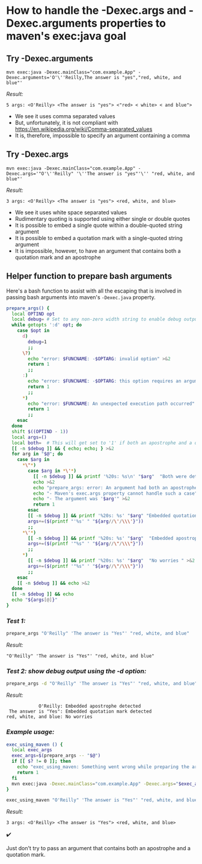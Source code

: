 # How to handle the -Dexec.args and -Dexec.arguments properties to maven's exec:java goal

## Try -Dexec.arguments

```
mvn exec:java -Dexec.mainClass="com.example.App" -Dexec.arguments='O'\''Reilly,The answer is "yes","red, white, and blue"'
```

*Result:*
```
5 args: <O'Reilly> <The answer is "yes"> <"red> < white> < and blue">
```

- We see it uses comma separated values
- But, unfortunately, it is not compliant with https://en.wikipedia.org/wiki/Comma-separated_values
- It is, therefore, impossible to specify an argument containing a comma

## Try -Dexec.args

```
mvn exec:java -Dexec.mainClass="com.example.App" -Dexec.args='"O'\''Reilly" '\''The answer is "yes"'\'' "red, white, and blue"'
```

*Result:*
```
3 args: <O'Reilly> <The answer is "yes"> <red, white, and blue>
```

- We see it uses white space separated values
- Rudimentary quoting is supported using either single or double quotes
- It is possible to embed a single quote within a double-quoted string argument
- It is possible to embed a quotation mark with a single-quoted string argument
- It is impossible, however, to have an argument that contains both a quotation mark and an apostrophe

## Helper function to prepare bash arguments

Here's a bash function to assist with all the escaping that is involved in
passing bash arguments into maven's `-Dexec.java` property.

```bash
prepare_args() {
  local OPTIND opt
  local debug= # Set to any non-zero width string to enable debug output for this function
  while getopts ':d' opt; do
    case $opt in
      d)
        debug=1
        ;;
      \?)
        echo "error: $FUNCNAME: -$OPTARG: invalid option" >&2
        return 1
        ;;
      :)
        echo "error: $FUNCNAME: -$OPTARG: this option requires an argument" >&2
        return 1
        ;;
      *)
        echo "error: $FUNCNAME: An unexpected execution path occurred" >&2
        return 1
        ;;
    esac
  done
  shift $((OPTIND - 1))
  local args=()
  local both=  # This will get set to '1' if both an apostrophe and a quotation mark are detetected in an argument
  [[ -n $debug ]] && { echo; echo; } >&2
  for arg in "$@"; do
    case $arg in
      *\"*)
        case $arg in *\'*)
          [[ -n $debug ]] && printf '%20s: %s\n' "$arg"  "Both were detected" >&2
          echo >&2
          echo "prepare_args: error: An argument had both an apostrophe and a quotation mark" >&2
          echo "- Maven's exec.args property cannot handle such a case" >&2
          echo "- The argument was '$arg'" >&2
          return 1
        esac
        [[ -n $debug ]] && printf '%20s: %s' "$arg" "Embedded quotation mark detected" >&2
        args+=($(printf "'%s' " "${arg//\'/\\\'}"))
        ;;
      *\'*)
        [[ -n $debug ]] && printf '%20s: %s' "$arg"  "Embedded apostrophe detected" >&2
        args+=($(printf '"%s" ' "${arg//\"/\\\"}"))
        ;;
      *)
        [[ -n $debug ]] && printf '%20s: %s' "$arg"  "No worries " >&2
        args+=($(printf '"%s" ' "${arg//\"/\\\"}"))
        ;;
    esac
    [[ -n $debug ]] && echo >&2
  done
  [[ -n $debug ]] && echo
  echo "${args[@]}"
}
```

### *Test 1:*

```bash
prepare_args "O'Reilly" 'The answer is "Yes"' "red, white, and blue"
```

*Result:*

```none
"O'Reilly" 'The answer is "Yes"' "red, white, and blue"
```

### *Test 2: show debug output using the -d option:*

```bash
prepare_args -d "O'Reilly" 'The answer is "Yes"' "red, white, and blue" >/dev/null
```

*Result:*

```none
            O'Reilly: Embedded apostrophe detected
 The answer is "Yes": Embedded quotation mark detected
red, white, and blue: No worries
```


### *Example usage:*

```bash
exec_using_maven () {
  local exec_args
  exec_args=$(prepare_args -- "$@")
  if [[ $? != 0 ]]; then
    echo "exec_using_maven: Something went wrong while preparing the arguments">&2
    return 1
  fi
  mvn exec:java -Dexec.mainClass="com.example.App" -Dexec.args="$exec_args"
}

exec_using_maven "O'Reilly" 'The answer is "Yes"' "red, white, and blue"
```

*Result:*

```none
3 args: <O'Reilly> <The answer is "Yes"> <red, white, and blue>
```

✔️

Just don't try to pass an argument that contains both an apostrophe and a quotation mark.

